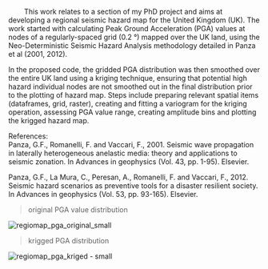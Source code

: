 &nbsp; &nbsp; &nbsp; &nbsp; This work relates to a section of my PhD project and aims at developing a regional seismic hazard map for the United Kingdom (UK). The work started with calculating Peak Ground Acceleration (PGA) values at nodes of a regularly-spaced grid (0.2 °) mapped over the UK land, using the Neo-Deterministic Seismic Hazard Analysis methodology detailed in Panza et al (2001, 2012).      
       
        
In the proposed code, the gridded PGA distribution was then smoothed over the entire UK land using a kriging technique, ensuring that potential high hazard individual nodes are not smoothed out in the final distribution prior to the plotting of hazard map.
Steps include preparing relevant spatial items (dataframes, grid, raster), creating and fitting a variogram for the kriging operation, assessing PGA value range, creating amplitude bins and plotting the krigged hazard map.     
     
     
     
References:           
Panza, G.F., Romanelli, F. and Vaccari, F., 2001. Seismic wave propagation in laterally heterogeneous anelastic media: theory and applications to seismic zonation. In Advances in geophysics (Vol. 43, pp. 1-95). Elsevier.

Panza, G.F., La Mura, C., Peresan, A., Romanelli, F. and Vaccari, F., 2012. Seismic hazard scenarios as preventive tools for a disaster resilient society. In Advances in geophysics (Vol. 53, pp. 93-165). Elsevier.

> original PGA value distribution

![regiomap_pga_original_small](https://user-images.githubusercontent.com/61290423/208784049-dc958df0-a162-48df-82d0-ffe6f84c42b8.png)


> krigged PGA distribution

![regiomap_pga_kriged - small](https://user-images.githubusercontent.com/61290423/208784062-dc5e7056-aa57-406f-ab36-2365e571a204.png)
